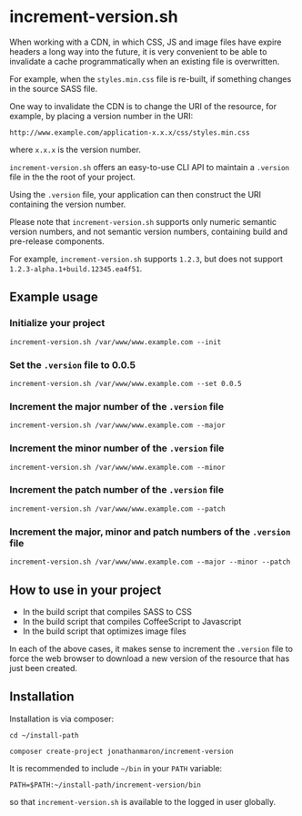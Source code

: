 
# increment-version.sh

When working with a CDN, in which CSS, JS and image files have expire headers a long way into the future, it is very convenient to be able to invalidate a cache programmatically when an existing file is overwritten.

For example, when the `styles.min.css` file is re-built, if something changes in the source SASS file.

One way to invalidate the CDN is to change the URI of the resource, for example, by placing a version number in the URI:

    http://www.example.com/application-x.x.x/css/styles.min.css

where `x.x.x` is the version number.

`increment-version.sh` offers an easy-to-use CLI API to maintain a `.version` file in the the root of your project.

Using the `.version` file, your application can then construct the URI containing the version number.
 
Please note that `increment-version.sh` supports only numeric semantic version numbers, and not semantic version numbers, containing build and pre-release components.

For example, `increment-version.sh` supports `1.2.3`, but does not support `1.2.3-alpha.1+build.12345.ea4f51`.
 

## Example usage

### Initialize your project

    increment-version.sh /var/www/www.example.com --init

### Set the `.version` file to 0.0.5

    increment-version.sh /var/www/www.example.com --set 0.0.5

### Increment the major number of the `.version` file

    increment-version.sh /var/www/www.example.com --major

### Increment the minor number of the `.version` file

    increment-version.sh /var/www/www.example.com --minor

### Increment the patch number of the `.version` file

    increment-version.sh /var/www/www.example.com --patch
    
### Increment the major, minor and patch numbers of the `.version` file

    increment-version.sh /var/www/www.example.com --major --minor --patch    
    

## How to use in your project

- In the build script that compiles SASS to CSS
- In the build script that compiles CoffeeScript to Javascript 
- In the build script that optimizes image files

In each of the above cases, it makes sense to increment the `.version` file to force the web browser to download a new version of the resource that has just been created. 


## Installation

Installation is via composer:
    
    cd ~/install-path
    
    composer create-project jonathanmaron/increment-version
    
It is recommended to include `~/bin` in your `PATH` variable:

    PATH=$PATH:~/install-path/increment-version/bin
    
so that `increment-version.sh` is available to the logged in user globally. 
